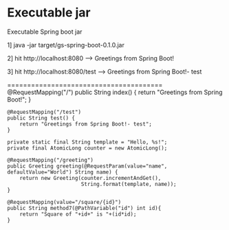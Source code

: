 # Executable jar

Executable Spring boot jar

1] java -jar target/gs-spring-boot-0.1.0.jar

2] hit http://localhost:8080 --> Greetings from Spring Boot!

3] hit http://localhost:8080/test --> Greetings from Spring Boot!- test

=======================================
@RequestMapping("/")
    public String index() {
        return "Greetings from Spring Boot!";
    }
    
    @RequestMapping("/test")
    public String test() {
        return "Greetings from Spring Boot!- test";
    }
    
    private static final String template = "Hello, %s!";
    private final AtomicLong counter = new AtomicLong();

    @RequestMapping("/greeting")
    public Greeting greeting(@RequestParam(value="name", defaultValue="World") String name) {
        return new Greeting(counter.incrementAndGet(),
                            String.format(template, name));
    }
            
    @RequestMapping(value="/square/{id}")
    public String method7(@PathVariable("id") int id){
    	return "Square of "+id+" is "+(id*id);
    }
 

